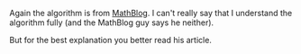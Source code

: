 Again the algorithm is from [MathBlog](http://www.mathblog.dk/project-euler-78-coin-piles/).
I can't really say that I understand the algorithm fully (and the MathBlog guy says he neither).

But for the best explanation you better read his article.